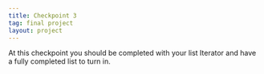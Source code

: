 ```yaml
---
title: Checkpoint 3
tag: final project
layout: project
---
```


At this checkpoint you should be completed with your list Iterator and have a
fully completed list to turn in.
